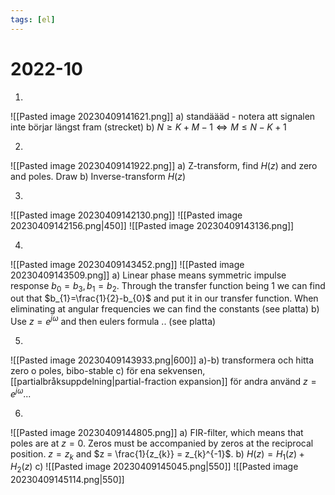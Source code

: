 ```yaml
---
tags: [el]
---
```

# 2022-10

1.
![[Pasted image 20230409141621.png]]
a) standäääd - notera att signalen inte börjar längst fram (strecket)
b) $N \geq K + M -1 \Leftrightarrow M \leq N-K+1$

2.
![[Pasted image 20230409141922.png]]
a) Z-transform, find $H(z)$ and zero and poles. Draw
b) Inverse-transform $H(z)$

3.
![[Pasted image 20230409142130.png]]
![[Pasted image 20230409142156.png|450]]
![[Pasted image 20230409143136.png]]

4.
![[Pasted image 20230409143452.png]]
![[Pasted image 20230409143509.png]]
a) Linear phase means symmetric impulse response $b_{0}=b_{3}, b_{1}=b_{2}$. 
Through the transfer function being 1 we can find out that $b_{1}=\frac{1}{2}-b_{0}$ and put it in our transfer function. When eliminating at angular frequencies we can find the constants (see platta)
b) Use $z= e^{j \omega}$ and then eulers formula .. (see platta)

5.
![[Pasted image 20230409143933.png|600]]
a)-b) transformera och hitta zero o poles, bibo-stable
c) för ena sekvensen, [[partialbråksuppdelning|partial-fraction expansion]] för andra använd $z=e^{j \omega }...$

6.
![[Pasted image 20230409144805.png]]
a) FIR-filter, which means that poles are at $z=0$. Zeros must be accompanied by zeros at the reciprocal position.  $z=z_k$ and $z = \frac{1}{z_{k}} = z_{k}^{-1}$.
b) $H(z) = H_{1}(z) + H_{2}(z)$
c) 
![[Pasted image 20230409145045.png|550]]
![[Pasted image 20230409145114.png|550]]
